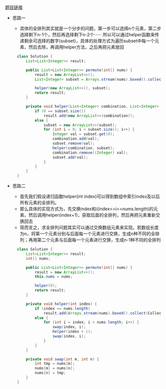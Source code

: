 [题目链接](https://leetcode-cn.com/problems/VvJkup/)

+ 思路一
  + 具体的全排列其实就是一个分步的问题，第一步可以选择n个元素，第二步选择剩下n-1个，然后再选择剩下n-2个······ 所以可以通过helper函数来传递剩余可选择的数字(subset)，具体的处理方式为遍历subset中每一个元素，然后去除，再调用helper方法，之后再把元素放回
  ```java
    class Solution {
        List<List<Integer>> result;

        public List<List<Integer>> permute(int[] nums) {
            result = new ArrayList<>();
            List<Integer> subset = Arrays.stream(nums).boxed().collect(Collectors.toList());

            helper(new ArrayList<>(), subset);
            return result;
        }

        private void helper(List<Integer> combination, List<Integer> subset) {
            if (0 == subset.size())
                result.add(new ArrayList<>(combination));
            else {
                subset = new ArrayList<>(subset);
                for (int i = 0; i < subset.size(); i++) {
                    Integer val = subset.get(0);
                    combination.add(val);
                    subset.remove(val);
                    helper(combination, subset);
                    combination.remove((Integer) val);
                    subset.add(val);
                }
            }
        }
    }
  ```

+ 思路二
  + 首先我们假设递归函数helper(int index)可以得到数组中索引index及以后所有元素的全排列。
  + 那么具体的实现方式为，先交换index和i(index<=i<=nums.length)的元素，然后调用helper(index+1)，获取后面的全排列，然后再把元素重新交换回去
  + 简而言之，求全排列问题其实可以通过交换数组元素来实现。若数组长度为n，将第一个元素分别与后面每一个元素进行交换，生成n种不同的全排列；再用第二个元素与后面每一个元素进行交换，生成n-1种不同的全排列
  ```java
    class Solution {
        List<List<Integer>> result;
        int[] nums;

        public List<List<Integer>> permute(int[] nums) {
            result = new ArrayList<>();
            this.nums = nums;

            helper(0);
            return result;
        }

        private void helper(int index) {
            if (index == nums.length)
                result.add(Arrays.stream(nums).boxed().collect(Collectors.toList()));
            else {
                for (int i = index; i < nums.length; i++) {
                    swap(index, i);
                    helper(index + 1);
                    swap(index, i);
                }
            }
        }

        private void swap(int m, int n) {
            int tmp = nums[m];
            nums[m] = nums[n];
            nums[n] = tmp;
        }
    }
  ```